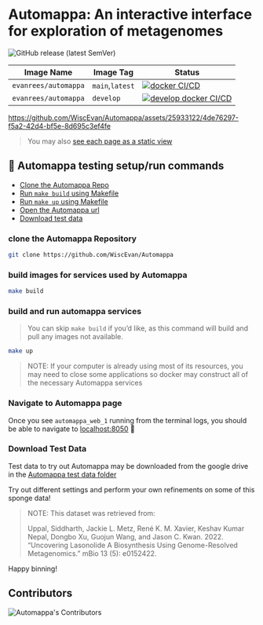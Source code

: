 # Automappa: An interactive interface for exploration of metagenomes

![GitHub release (latest SemVer)](https://img.shields.io/github/v/release/WiscEvan/Automappa?label=latest)

| Image Name           | Image Tag       | Status                                                                                                                                                                                                                |
|----------------------|-----------------|-----------------------------------------------------------------------------------------------------------------------------------------------------------------------------------------------------------------------|
| `evanrees/automappa` | `main`,`latest` | [![docker CI/CD](https://github.com/WiscEvan/Automappa/actions/workflows/docker.yml/badge.svg?branch=main "evanrees/automappa:main")](https://github.com/WiscEvan/Automappa/actions/workflows/docker.yml)                                       |
| `evanrees/automappa` | `develop`       | [![develop docker CI/CD](https://github.com/WiscEvan/Automappa/actions/workflows/docker.yml/badge.svg?branch=develop "evanrees/automappa:develop")](https://github.com/WiscEvan/Automappa/actions/workflows/docker.yml) |

https://github.com/WiscEvan/Automappa/assets/25933122/4de76297-f5a2-42d4-bf5e-8d695c3ef4fe

> You may also [see each page as a static view](docs/page-overview.md)

## :deciduous_tree: Automappa testing setup/run commands

- [Clone the Automappa Repo](#clone-the-automappa-repository)
- [Run `make build` using Makefile](#build-images-for-services-used-by-automappa)
- [Run `make up` using Makefile](#build-and-run-automappa-services)
- [Open the Automappa url](#navigate-to-automappa-page)
- [Download test data](#download-test-data)

### clone the Automappa Repository

```bash
git clone https://github.com/WiscEvan/Automappa
```

### build images for services used by Automappa

```bash
make build
```

### build and run automappa services

> You can skip `make build` if you’d like, as this command will build and pull any images not available.

```bash
make up
```

> NOTE: If your computer is already using most of its resources, you may need to close
some applications so docker may construct all of the necessary Automappa services

### Navigate to Automappa page

Once you see `automappa_web_1` running from the terminal logs, you should be able to navigate to <localhost:8050> 🥳

### Download Test Data

Test data to try out Automappa may be downloaded from the google drive in the [Automappa test data folder](<https://drive.google.com/drive/folders/1nBk0AZC3EJV4t-9KdJBShGCfWbdP2kOp?usp=sharing>)

Try out different settings and perform your own refinements on some of this sponge data!

>NOTE: This dataset was retrieved from:
>
> Uppal, Siddharth, Jackie L. Metz, René K. M. Xavier, Keshav Kumar Nepal, Dongbo Xu, Guojun Wang, and Jason C. Kwan. 2022. “Uncovering Lasonolide A Biosynthesis Using Genome-Resolved Metagenomics.” mBio 13 (5): e0152422.

Happy binning!

## Contributors

![Automappa's Contributors](https://contrib.rocks/image?repo=WiscEvan/Automappa)
